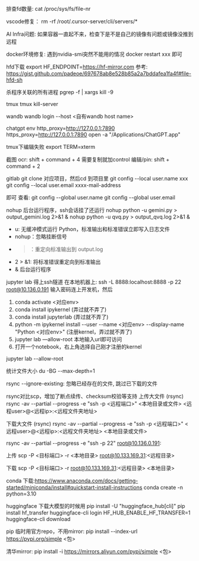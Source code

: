 排查fd数量: cat /proc/sys/fs/file-nr


vscode修复：
rm -rf /root/.cursor-server/cli/servers/*


AI Infra问题:
如果容器一直起不来，检查下是不是自己的镜像有问题或镜像没推到远程


docker环境修复:
遇到nvidia-smi突然不能用的情况
docker restart xxx 即可


hfd下载
export HF_ENDPOINT=https://hf-mirror.com
参考: https://gist.github.com/padeoe/697678ab8e528b85a2a7bddafea1fa4f#file-hfd-sh


杀程序关联的所有进程
pgrep -f <name> | xargs kill -9


tmux
tmux kill-server

wandb
wandb login --host <自有wandb host name>


chatgpt
env http_proxy=http://127.0.0.1:7890 https_proxy=http://127.0.0.1:7890 open -a "/Applications/ChatGPT.app"


tmux下编辑失败
export TERM=xterm


截图
ocr: shift + command + 4  需要复制就加control
编辑/pin: shift + command + 2


gitlab
git clone 对应项目，然后cd 到项目里
git config --local user.name xxx
git config --local user.email xxxx-mail-address

即可
查看:
git config --global user.name
git config --global user.email

nohup
后台运行程序，ssh会话挂了还运行
nohup python -u gemini.py > output_gemini.log 2>&1  &
nohup python -u qvq.py > output_qvq.log 2>&1  &

- u: 无缓冲模式运行 Python，标准输出和标准错误立即写入日志文件
- nohup：忽略挂断信号
- >：重定向标准输出到 output.log
- 2 > &1: 将标准错误重定向到标准输出
- & 后台运行程序


jupyter lab
得上ssh隧道
在本地机器上: ssh -L 8888:localhost:8888 -p 22 root@10.136.0.191
输入密码连上开发机，然后
1. conda activate <对应env>
2. conda install ipykernel  (弄过就不弄了)
3. conda install jupyterlab (弄过就不弄了)
4. python -m ipykernel install --user --name <对应env> --display-name "Python <对应env>" (注册kernel，弄过就不弄了)
5. jupyter lab —allow-root
本地输入url即可访问
5. 打开一个notebook，右上角选择自己刚才注册的kernel

jupyter lab --allow-root


统计文件大小
du -BG --max-depth=1


rsync
--ignore-existing: 忽略已经存在的文件, 跳过已下载的文件

rsync对比scp，增加了断点续传、checksum校验等支持
上传大文件 (rsync)
rsync -av --partial --progress -e "ssh -p <远程端口>"  <本地目录或文件> <远程user>@<远程ip>:<远程文件夹地址>

下载大文件 (rsync)
rsync -av --partial --progress -e "ssh -p <远程端口>"  <远程user>@<远程ip>:<远程文件夹地址> <本地目录或文件>


rsync -av --partial --progress -e "ssh -p 22" root@10.136.0.191:

上传
scp -P <目标端口> -r <本地目录> root@10.133.169.31:<远程目录>

下载
scp -P <目标端口> -r root@10.133.169.31:<远程目录>  <本地目录>



conda
下载:https://www.anaconda.com/docs/getting-started/miniconda/install#quickstart-install-instructions
conda create -n <name> python=3.10


huggingface
下载大模型的时候用
pip install -U "huggingface_hub[cli]"
pip install hf_transfer 
huggingface-cli login
HF_HUB_ENABLE_HF_TRANSFER=1 huggingface-cli download <model-id>


pip
临时用官方repo，不用mirror:
pip install --index-url https://pypi.org/simple <包>

清华mirror:
pip install -i https://mirrors.aliyun.com/pypi/simple <包>

